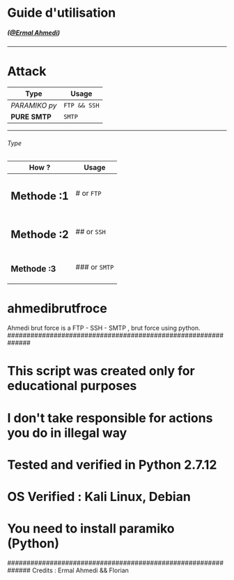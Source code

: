 Guide d'utilisation
===

##### ([@Ermal Ahmedi](https://twitter.com/ErmalAhmedi))


---

# Attack

Type | Usage
------------- | -----
*PARAMIKO py* | `FTP && SSH`
**PURE SMTP** | `SMTP`


---

###### Type
How ?       | Usage
----------- | -----
<h2>Methode :1</h2> | # or `FTP`
<h2>Methode :2</h2> | ## or `SSH`
<h3>Methode :3</h3> | ### or `SMTP`

# ahmedibrutfroce
Ahmedi brut force is a FTP - SSH - SMTP , brut force using python.
##############################################################
# This script was created only for educational purposes      #
# I don't take responsible for actions you do in illegal way #
# Tested and verified in Python 2.7.12                       #
# OS Verified : Kali Linux, Debian                           #
# You need to install paramiko (Python)                      #
##############################################################
Credits : Ermal Ahmedi && Florian 
